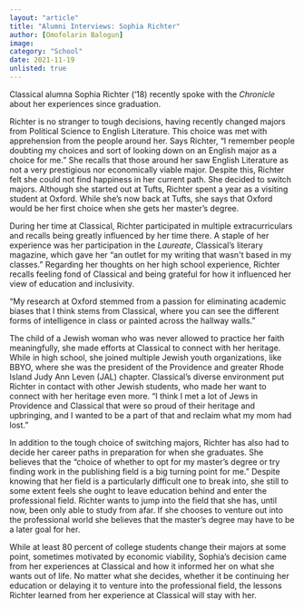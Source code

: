 ```yaml
---
layout: "article"
title: "Alumni Interviews: Sophia Richter"
author: [Omofolarin Balogun]
image: 
category: "School"
date: 2021-11-19
unlisted: true
---
```


Classical alumna Sophia Richter (‘18) recently spoke with the *Chronicle* about her experiences since graduation.

Richter is no stranger to tough decisions, having recently changed majors from Political Science to English Literature. This choice was met with apprehension from the people around her. Says Richter, “I remember people doubting my choices and sort of looking down on an English major as a choice for me.” She recalls that those around her saw English Literature as not a very prestigious nor economically viable major. Despite this, Richter felt she could not find happiness in her current path. She decided to switch majors. Although she started out at Tufts, Richter spent a year as a visiting student at Oxford. While she’s now back at Tufts, she says that Oxford would be her first choice when she gets her master’s degree. 

During her time at Classical, Richter participated in multiple extracurriculars and recalls being greatly influenced by her time there. A staple of her experience was her participation in the *Laureate*, Classical’s literary magazine, which gave her “an outlet for my writing that wasn't based in my classes.” Regarding her thoughts on her high school experience, Richter recalls feeling fond of Classical and being grateful for how it influenced her view of education and inclusivity. 

“My research at Oxford stemmed from a passion for eliminating academic biases that I think stems from Classical, where you can see the different forms of intelligence in class or painted across the hallway walls.”

The child of a Jewish woman who was never allowed to practice her faith meaningfully, she made efforts at Classical to connect with her heritage. While in high school, she joined multiple Jewish youth organizations, like BBYO, where she was the president of the Providence and greater Rhode Island Judy Ann Leven (JAL) chapter. Classical’s diverse environment put Richter in contact with other Jewish students, who made her want to connect with her heritage even more. “I think I met a lot of Jews in Providence and Classical that were so proud of their heritage and upbringing, and I wanted to be a part of that and reclaim what my mom had lost.”

In addition to the tough choice of switching majors, Richter has also had to decide her career paths in preparation for when she graduates. She believes that the “choice of whether to opt for my master’s degree or try finding work in the publishing field is a big turning point for me.” Despite knowing that her field is a particularly difficult one to break into, she still to some extent feels she ought to leave education behind and enter the professional field. Richter wants to jump into the field that she has, until now, been only able to study from afar. If she chooses to venture out into the professional world she believes that the master’s degree may have to be a later goal for her.  

While at least 80 percent of college students change their majors at some point, sometimes motivated by economic viability, Sophia’s decision came from her experiences at Classical and how it informed her on what she wants out of life. No matter what she decides, whether it be continuing her education or delaying it to venture into the professional field, the lessons Richter learned from her experience at Classical will stay with her.
